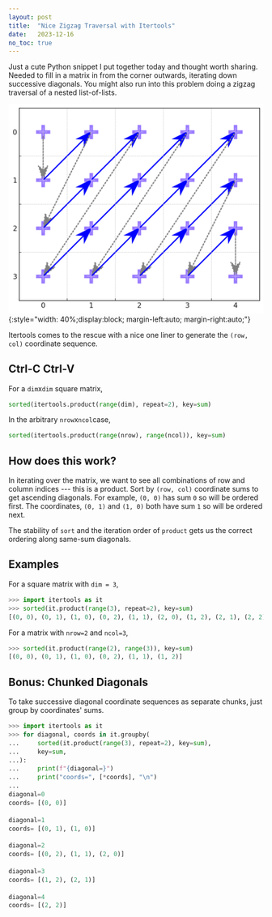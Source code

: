 ```yaml
---
layout: post
title:  "Nice Zigzag Traversal with Itertools"
date:   2023-12-16
no_toc: true
---
```


Just a cute Python snippet I put together today and thought worth sharing.
Needed to fill in a matrix in from the corner outwards, iterating down successive diagonals.
You might also run into this problem doing a zigzag traversal of a nested list-of-lists.

![zig-zag traversal over a 3x4 grid](/resources/2023-12-16-zigzag-traversal.png){:style="width: 40%;display:block; margin-left:auto; margin-right:auto;"}

Itertools comes to the rescue with a nice one liner to generate the `(row, col)` coordinate sequence.

## Ctrl-C Ctrl-V

For a `dim`x`dim` square matrix,
```python
sorted(itertools.product(range(dim), repeat=2), key=sum)
```

In the arbitrary `nrow`x`ncol`case,
```python
sorted(itertools.product(range(nrow), range(ncol)), key=sum)
```

## How does this work?

In iterating over the matrix, we want to see all combinations of row and column indices --- this is a product.
Sort by `(row, col)` coordinate sums to get ascending diagonals.
For example, `(0, 0)` has sum `0` so will be ordered first.
The coordinates, `(0, 1)` and `(1, 0)` both have sum `1` so will be ordered next.

The stability of `sort` and the iteration order of `product` gets us the correct ordering along same-sum diagonals.

## Examples

For a square matrix with `dim = 3`,
```python
>>> import itertools as it
>>> sorted(it.product(range(3), repeat=2), key=sum)
[(0, 0), (0, 1), (1, 0), (0, 2), (1, 1), (2, 0), (1, 2), (2, 1), (2, 2)]
```

For a matrix with `nrow=2` and `ncol=3`,
```python
>>> sorted(it.product(range(2), range(3)), key=sum)
[(0, 0), (0, 1), (1, 0), (0, 2), (1, 1), (1, 2)]
```

## Bonus: Chunked Diagonals

To take successive diagonal coordinate sequences as separate chunks, just group by coordinates' sums.

```python
>>> import itertools as it
>>> for diagonal, coords in it.groupby(
...     sorted(it.product(range(3), repeat=2), key=sum),
...     key=sum,
...):
...     print(f"{diagonal=}")
...     print("coords=", [*coords], "\n")
...
diagonal=0
coords= [(0, 0)]

diagonal=1
coords= [(0, 1), (1, 0)]

diagonal=2
coords= [(0, 2), (1, 1), (2, 0)]

diagonal=3
coords= [(1, 2), (2, 1)]

diagonal=4
coords= [(2, 2)]
```

